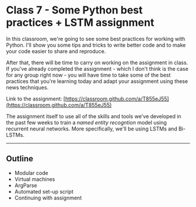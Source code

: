 # Class 7 - Some Python best practices + LSTM assignment

In this classroom, we're going to see some best practices for working with Python. I'll show you some tips and tricks to write better code and to make your code easier to share and reproduce.

After that, there will be time to carry on working on the assignment in class. If you've already completed the assignment - which I don't think is the case for any group right now - you will have time to take some of the best practices that you're learning today and adapt your assignment using these news techniques.

Link to the assignment: [https://classroom.github.com/a/T855eJ55](https://classroom.github.com/a/T855eJ55)

The assignment itself to use all of the skills and tools we've developed in the past few weeks to train a *named entity recogntion* model using recurrent neural networks. More specifically, we'll be using LSTMs and Bi-LSTMs.

---
## Outline

- Modular code
- Virtual machines
- ArgParse
- Automated set-up script
- Continuing with assignment